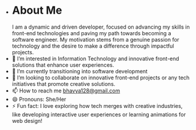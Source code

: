 - # **About Me**
    I am a dynamic and driven developer, focused on advancing my skills in front-end technologies and paving my path towards becoming a software engineer. My motivation stems from a genuine passion for technology and the desire to make a difference through impactful projects.
- 👀 I’m interested in Information Technology and innovative front-end solutions that enhance user experiences.
- 🌱 I’m currently transitioning into software development
- 💞️ I’m looking to collaborate on innovative front-end projects or any tech initiatives that promote creative solutions.
- 📫 How to reach me bhavya128@gmail.com
- 😄 Pronouns: She/Her
- ⚡ Fun fact: I love exploring how tech merges with creative industries, like developing interactive user experiences or learning animations for web design!

<!---
Bhavyat128/Bhavyat128 is a ✨ special ✨ repository because its `README.md` (this file) appears on your GitHub profile.
You can click the Preview link to take a look at your changes.
--->
